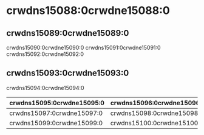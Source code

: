 # crwdns15088:0crwdne15088:0

## crwdns15089:0crwdne15089:0

crwdns15090:0crwdne15090:0 crwdns15091:0crwdne15091:0 crwdns15092:0crwdne15092:0

## crwdns15093:0crwdne15093:0

crwdns15094:0crwdne15094:0

| crwdns15095:0crwdne15095:0 | crwdns15096:0crwdne15096:0 |
| -------------------------- | -------------------------- |
| crwdns15097:0crwdne15097:0 | crwdns15098:0crwdne15098:0 |
| crwdns15099:0crwdne15099:0 | crwdns15100:0crwdne15100:0 |